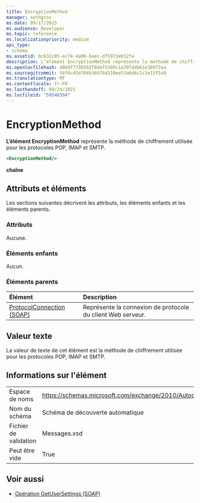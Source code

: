 ```yaml
---
title: EncryptionMethod
manager: sethgros
ms.date: 09/17/2015
ms.audience: Developer
ms.topic: reference
ms.localizationpriority: medium
api_type:
- schema
ms.assetid: bc632c85-ec74-4a00-baec-df5973e032fa
description: L’élément EncryptionMethod représente la méthode de chiffrement utilisée pour les protocoles POP, IMAP et SMTP.
ms.openlocfilehash: 40b9f7736502f8def5389c1a70fddb61e38973aa
ms.sourcegitcommit: 54f6cd5a704b36b76d110ee53a6d6c1c3e15f5a9
ms.translationtype: MT
ms.contentlocale: fr-FR
ms.lasthandoff: 09/24/2021
ms.locfileid: "59546594"
---
```

# <a name="encryptionmethod-soap"></a>EncryptionMethod

**L’élément EncryptionMethod** représente la méthode de chiffrement utilisée pour les protocoles POP, IMAP et SMTP. 
  
```XML
<EncryptionMethod/>
```

 **chaîne**
## <a name="attributes-and-elements"></a>Attributs et éléments

Les sections suivantes décrivent les attributs, les éléments enfants et les éléments parents.
  
### <a name="attributes"></a>Attributs

Aucune.
  
### <a name="child-elements"></a>Éléments enfants

Aucun.
  
### <a name="parent-elements"></a>Éléments parents

|**Élément**|**Description**|
|:-----|:-----|
|[ProtocolConnection (SOAP)](protocolconnection-soap.md) <br/> |Représente la connexion de protocole du client Web serveur.  <br/> |
   
## <a name="text-value"></a>Valeur texte

La valeur de texte de cet élément est la méthode de chiffrement utilisée pour les protocoles POP, IMAP et SMTP.
  
## <a name="element-information"></a>Informations sur l'élément

|||
|:-----|:-----|
|Espace de noms  <br/> |https://schemas.microsoft.com/exchange/2010/Autodiscover  <br/> |
|Nom du schéma  <br/> |Schéma de découverte automatique  <br/> |
|Fichier de validation  <br/> |Messages.xsd  <br/> |
|Peut être vide  <br/> |True  <br/> |
   
## <a name="see-also"></a>Voir aussi

- [Opération GetUserSettings (SOAP)](getusersettings-operation-soap.md)

